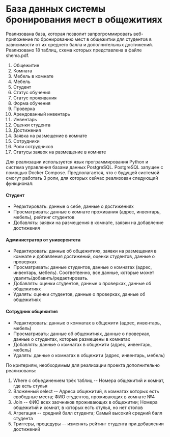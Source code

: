 # База данных системы бронирования мест в общежитиях

Реализована база, которая позволит запрогроммировать веб-приложение по бронированию мест в общежитии для студентов в зависимости от их среднего балла и дополнительных достижений. 
Реализовано 18 таблиц, схема которых представлена в файле shema.pdf. 
1. Общежитие
2. Комната
3. Мебель в комнате
4. Мебель
5. Студент
6. Статус обучения
7. Статус проживания
8. Форма обучения
9. Проверка
10. Арендованный инвентарь
11. Инвентарь
12. Оценки студента
13. Достижения
14. Заявка на размещение в комнате 
16. Сотрудники 
17. Роли сотрудников
18. Статусы заявок на размещение в комнате

Для реализации используется язык программирования Python и система управления базами данных PostgreSQL. PostgreSQL запущен с помощью Docker Compose.
Предполагается, что с будущей системой смогут работать 3 роли, для которых сейчас реализован следующий функционал: 
#### Студент
- Редактировать: данные о себе, данные о достижениях
- Просматривать: данные о комнате проживания (адрес, инвентарь, мебель), рейтинг студентов
- Добавлять: заявки на размещения в комнате, заявки на добавление достижения
#### Администратор от университета
- Редактировать: данные об общежитиях, заявки на размещения в комнате и добавления достижений, оценки студентов, данные о проверках
- Просматривать: данные студентов, данные о комнатах (адрес, инвентарь, мебель). Соответвенно, все данные, которые может удалить/добавить/редактировать.
- Добавлять: оценки студентов, данные о проверках, данные об общежитиях
- Удалять: оценки студентов, данные о проверках, данные об общежитиях
#### Сотрудник общежития
- Редактировать: данные о комнатах в общежити (адрес, инвентарь, мебель)
- Просматривать: данные об общежитиях, данные о проверках, данные о студентах, которые размещены в комнатах
- Добавлять: данные о комнатах в общежити (адрес, инвентарь, мебель)
- Удалять: данные о комнатах в общежити (адрес, инвентарь, мебель)

По критериям, необходимым для реализации проекта дополнительно реализованы: 
1. Where с объединением трёх таблиц -- 	Номера общежитий и комнат, где есть стулья
2. Вложенный select	-- Адреса общежитий, в комнатах которых есть свободные места;  ФИО студентов, проживающих в комнате №4
3. Join -- ФИО всех заочников проживающих в общежитии; Номера общежитий и комнат, в которых есть стулья, но нет столов	
4. Агрегация -- средний балл студента; Самый высокий средний балл студента
5. Триггеры, процедуры -- изменять рейтинг студента при добавлении достижений
